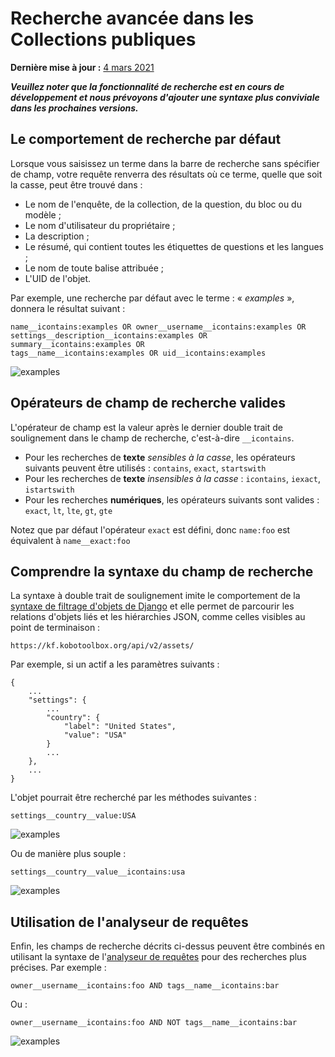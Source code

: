 # Recherche avancée dans les Collections publiques

**Dernière mise à jour :**
<a href="https://github.com/kobotoolbox/docs/blob/a6ae76d4d566c1139914f03ba8452fdbf122cf11/source/public_collections_advanced_search.md" class="reference">4
mars 2021</a>

**_Veuillez noter que la fonctionnalité de recherche est en cours de développement et nous prévoyons d'ajouter une syntaxe plus conviviale dans les prochaines versions._**

## Le comportement de recherche par défaut

Lorsque vous saisissez un terme dans la barre de recherche sans spécifier de champ, votre requête renverra des résultats où ce terme, quelle que soit la casse, peut être trouvé dans :

-   Le nom de l'enquête, de la collection, de la question, du bloc ou du modèle ;
-   Le nom d'utilisateur du propriétaire ;
-   La description ;
-   Le résumé, qui contient toutes les étiquettes de questions et les langues ;
-   Le nom de toute balise attribuée ;
-   L'UID de l'objet.

Par exemple, une recherche par défaut avec le terme : « _examples_ », donnera le résultat suivant :

```
name__icontains:examples OR owner__username__icontains:examples OR
settings__description__icontains:examples OR summary__icontains:examples OR
tags__name__icontains:examples OR uid__icontains:examples
```

![examples](/images/public_collections_advanced_search/advanced_search_1.png)

## Opérateurs de champ de recherche valides

L'opérateur de champ est la valeur après le dernier double trait de soulignement dans le champ de recherche, c'est-à-dire `__icontains`.

-   Pour les recherches de **texte** _sensibles à la casse_, les opérateurs suivants peuvent être utilisés :
    `contains`, `exact`, `startswith`
-   Pour les recherches de **texte** _insensibles à la casse_ : `icontains`, `iexact`,
    `istartswith`
-   Pour les recherches **numériques**, les opérateurs suivants sont valides : `exact`, `lt`,
    `lte`, `gt`, `gte`

Notez que par défaut l'opérateur `exact` est défini, donc `name:foo` est
équivalent à `name__exact:foo`

## Comprendre la syntaxe du champ de recherche

La syntaxe à double trait de soulignement imite le comportement de la
[syntaxe de filtrage d'objets de Django](https://docs.djangoproject.com/en/3.1/ref/contrib/admin/#django.contrib.admin.ModelAdmin.search_fields)
et elle permet de parcourir les relations d'objets liés et les hiérarchies JSON,
comme celles visibles au point de terminaison :

`https://kf.kobotoolbox.org/api/v2/assets/`

Par exemple, si un actif a les paramètres suivants :

```
{
    ...
    "settings": {
        ...
        "country": {
            "label": "United States",
            "value": "USA"
        }
        ...
    },
    ...
}
```

L'objet pourrait être recherché par les méthodes suivantes :

```
settings__country__value:USA
```

![examples](/images/public_collections_advanced_search/advanced_search_2.png)

Ou de manière plus souple :

```
settings__country__value__icontains:usa
```

![examples](/images/public_collections_advanced_search/advanced_search_3.png)

## Utilisation de l'analyseur de requêtes

Enfin, les champs de recherche décrits ci-dessus peuvent être combinés en utilisant la
syntaxe de l'[analyseur de requêtes](https://github.com/kobotoolbox/kpi#searching) pour des
recherches plus précises. Par exemple :

```
owner__username__icontains:foo AND tags__name__icontains:bar
```

Ou :

```
owner__username__icontains:foo AND NOT tags__name__icontains:bar
```

![examples](/images/public_collections_advanced_search/advanced_search_4.png)